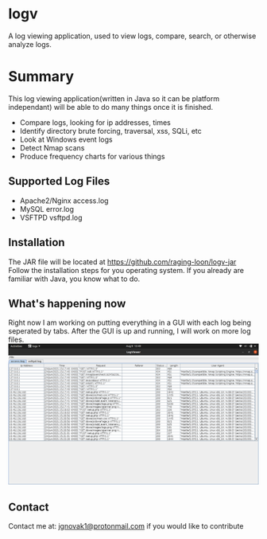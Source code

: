 # logv
A log viewing application, used to view logs, compare, search, or otherwise analyze logs.

# Summary
This log viewing application(written in Java so it can be platform independant) will be able to do many things once it is finished.
  - Compare logs, looking for ip addresses, times
  - Identify directory brute forcing, traversal, xss, SQLi, etc
  - Look at Windows event logs
  - Detect Nmap scans
  - Produce frequency charts for various things

## Supported Log Files
  - Apache2/Nginx access.log
  - MySQL error.log
  - VSFTPD vsftpd.log

## Installation
The JAR file will be located at https://github.com/raging-loon/logv-jar
Follow the installation steps for you operating system. 
If you already are familiar with Java, you know what to do.
## What's happening now
Right now I am working on putting everything in a GUI with each log being seperated by tabs. After the GUI is up and running, I will work on more log files.
![](https://github.com/raging-loon/logv/blob/main/screenshots/screenshot1.png)
## Contact
Contact me at: jgnovak1@protonmail.com if you would like to contribute
  